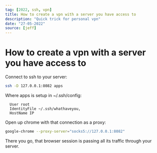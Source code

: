 ```yaml
---
tag: [2022, ssh, vpn]
title: How to create a vpn with a server you have access to
description: "Quick trick for personal vpn"
date: "27-05-2022"
source: [jeff]
---
```


# How to create a vpn with a server you have access to

Connect to ssh to your server:

```bash
ssh -D 127.0.0.1:8082 apps
```

Where apps is setup in ~/.ssh/config:

```
  User root
  IdentityFile ~/.ssh/whathaveyou,
  HostName IP
```

Open up chrome with that connection as a proxy:

```bash
google-chrome --proxy-server="socks5://127.0.0.1:8082"
```

There you go, that browser session is passing all its traffic through your server.
